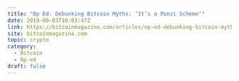 ```yaml
---
title: "Op Ed: Debunking Bitcoin Myths: ‘It’s a Ponzi Scheme’"
date: 2019-06-03T16:03:47Z
link: https://bitcoinmagazine.com/articles/op-ed-debunking-bitcoin-myths-its-a-ponzi-scheme/?utm_medium=RSS&utm_source=hune
site: bitcoinmagazine.com
topic: crypto
category:
  - Bitcoin
  - Op-ed
draft: false
---
```


